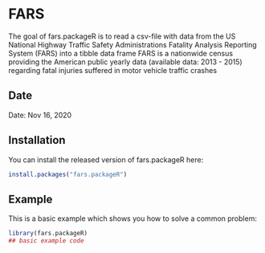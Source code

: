 
# FARS

The goal of fars.packageR is to read a csv-file with data from the US National Highway Traffic Safety
  Administrations Fatality Analysis Reporting System (FARS) into a tibble data frame
  FARS is a nationwide census providing the American public yearly data
  (available data: 2013 - 2015) regarding fatal injuries suffered in motor vehicle traffic crashes
  
  
## Date

Date: Nov 16, 2020

## Installation

You can install the released version of fars.packageR here:
``` r
install.packages("fars.packageR")
```

## Example

This is a basic example which shows you how to solve a common problem:

``` r
library(fars.packageR)
## basic example code
```

